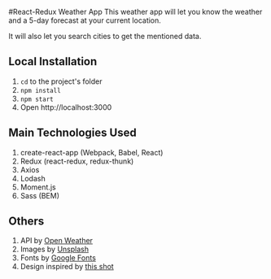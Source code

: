 #React-Redux Weather App
This weather app will let you know the weather and a 5-day forecast at your current location.

It will also let you search cities to get the mentioned data.

## Local Installation
1. ```cd``` to the project's folder
2. ```npm install```
3. ```npm start```
4. Open http://localhost:3000

## Main Technologies Used
1. create-react-app (Webpack, Babel, React)
2. Redux (react-redux, redux-thunk)
3. Axios
4. Lodash
5. Moment.js
6. Sass (BEM)

## Others
1. API by [Open Weather](http://openweathermap.org/)
2. Images by [Unsplash](https://unsplash.com)
3. Fonts by [Google Fonts](https://fonts.google.com/)
4. Design inspired by [this shot](https://dribbble.com/shots/1081917-WhereTO-App)
